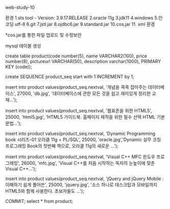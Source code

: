 web-study-10

환경
1.sts tool - Version: 3.9.17.RELEASE
2.oracle 11g
3.jdk11
4.windows
5.인코딩 utf-8
6.git
7.jstl.jar
8.ojdbc6.jar
9.standard.jar
10.cos.jar
11. xml 환경
<Resource auth="Container"
						driverClassName="oracle.jdbc.OracleDriver" maxIdle="10"
						maxTotal="20" maxWaitMillis="-1" name="jdbc/myoracle"
						password="tiger" type="javax.sql.DataSource"
						url="jdbc:oracle:thin:@127.0.0.1:1521:xe" username="scott" />

*cos.jar를 통한 파일 업로드 및 수정보안





mysql 테이블 생성

create table product(code number(5), name VARCHAR2(100), price number(8), pictureurl VARCHAR(50), description varchar(1000), PRIMARY KEY (code));


create SEQUENCE product_seq start with 1 INCREMENT by 1;


insert into product values(product_seq.nextval, '개념을 콕콕 잡아주는 데이터베이스', 27000, 'db.jpg', '데이터베이스에 관한 모든 것을 쉽고 재미있게 정리한 교재...');

insert into product values(product_seq.nextval, '웹표준을 위한 HTML5', 25000, 'html5.jpg', 'HTML5 가이드북. 홈페이지 제작을 위한 필수 선택 HTML 기본 문법...');

insert into product values(product_seq.nextval, 'Dynamic Programming book 시리즈-01 오라클 11g + PL/SQL', 25000, 'oracle.jpg','Dynamic 실무 코칭 프로그래밍 Book의 첫번째 책으로, 오라클 11g의 새로운 ...');

insert into product values(product_seq.nextval, 'Visual C++ MFC 윈도우 프로그래밍', 26000, 'mfc.jpg', 'Visual C++를 처음 시작하는 독자의 눈높이에 맞춘 Visual C++...');

insert into product values(product_seq.nextval, 'jQuery and jQuery Mobile : 이해하기 쉽게 풀어쓴', 25000, 'jquery.jpg', '소스 하나로 데스크탑과 모바일까지 HTML5와 함께 사용한다. 초보자들도 ...');



COMMIT;
select * from product;

